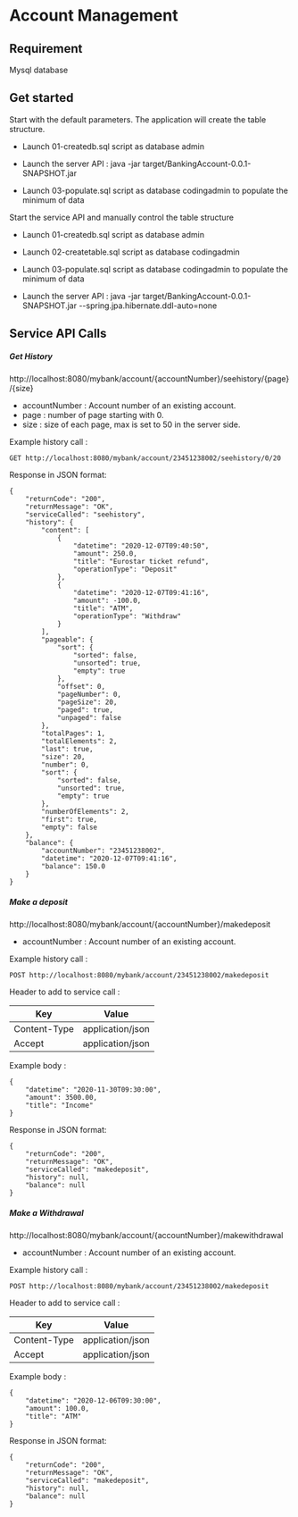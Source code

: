 # Account Management

## Requirement

Mysql database


## Get started

Start with the default parameters. The application will create the table structure.

* Launch 01-createdb.sql script as database admin

* Launch the server API : java -jar target/BankingAccount-0.0.1-SNAPSHOT.jar

* Launch 03-populate.sql script as database codingadmin to populate the minimum of data


Start the service API and manually control the table structure

* Launch 01-createdb.sql script as database admin

* Launch 02-createtable.sql script as database codingadmin

* Launch 03-populate.sql script as database codingadmin to populate the minimum of data

* Launch the server API : java -jar target/BankingAccount-0.0.1-SNAPSHOT.jar --spring.jpa.hibernate.ddl-auto=none


## Service API Calls

##### Get History

http://localhost:8080/mybank/account/{accountNumber}/seehistory/{page}/{size}

* accountNumber : Account number of an existing account.
* page : number of page starting with 0.
* size : size of each page, max is set to 50 in the server side.

Example history call :

```
GET http://localhost:8080/mybank/account/23451238002/seehistory/0/20
```

Response in JSON format:

```
{
    "returnCode": "200",
    "returnMessage": "OK",
    "serviceCalled": "seehistory",
    "history": {
        "content": [
            {
                "datetime": "2020-12-07T09:40:50",
                "amount": 250.0,
                "title": "Eurostar ticket refund",
                "operationType": "Deposit"
            },
            {
                "datetime": "2020-12-07T09:41:16",
                "amount": -100.0,
                "title": "ATM",
                "operationType": "Withdraw"
            }
        ],
        "pageable": {
            "sort": {
                "sorted": false,
                "unsorted": true,
                "empty": true
            },
            "offset": 0,
            "pageNumber": 0,
            "pageSize": 20,
            "paged": true,
            "unpaged": false
        },
        "totalPages": 1,
        "totalElements": 2,
        "last": true,
        "size": 20,
        "number": 0,
        "sort": {
            "sorted": false,
            "unsorted": true,
            "empty": true
        },
        "numberOfElements": 2,
        "first": true,
        "empty": false
    },
    "balance": {
        "accountNumber": "23451238002",
        "datetime": "2020-12-07T09:41:16",
        "balance": 150.0
    }
}
```


##### Make a deposit

http://localhost:8080/mybank/account/{accountNumber}/makedeposit

* accountNumber : Account number of an existing account.

Example history call :

```
POST http://localhost:8080/mybank/account/23451238002/makedeposit
```

Header to add to service call :

| Key | Value |
| --- | --- |
| Content-Type | application/json |
| Accept | application/json |

Example body :

```
{
    "datetime": "2020-11-30T09:30:00",
    "amount": 3500.00,
    "title": "Income"
}
```

Response in JSON format:

```
{
    "returnCode": "200",
    "returnMessage": "OK",
    "serviceCalled": "makedeposit",
    "history": null,
    "balance": null
}
```

##### Make a Withdrawal

http://localhost:8080/mybank/account/{accountNumber}/makewithdrawal

* accountNumber : Account number of an existing account.

Example history call :

```
POST http://localhost:8080/mybank/account/23451238002/makedeposit
```

Header to add to service call :

| Key | Value |
| --- | --- |
| Content-Type | application/json |
| Accept | application/json |


Example body :

```
{
    "datetime": "2020-12-06T09:30:00",
    "amount": 100.0,
    "title": "ATM"
}
```

Response in JSON format:

```
{
    "returnCode": "200",
    "returnMessage": "OK",
    "serviceCalled": "makedeposit",
    "history": null,
    "balance": null
}
```

